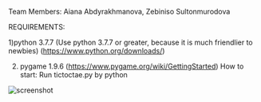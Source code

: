 Team Members: Aiana Abdyrakhmanova, Zebiniso Sultonmurodova

REQUIREMENTS: 

1)python 3.7.7 (Use python 3.7.7 or greater, because it is much friendlier to newbies) 
(https://www.python.org/downloads/) 

2) pygame 1.9.6 (https://www.pygame.org/wiki/GettingStarted)
How to start: Run tictoctae.py by python

![screenshot](https://user-images.githubusercontent.com/73655002/102788111-57c74a80-43cc-11eb-97a9-967239bb343b.jpg)

